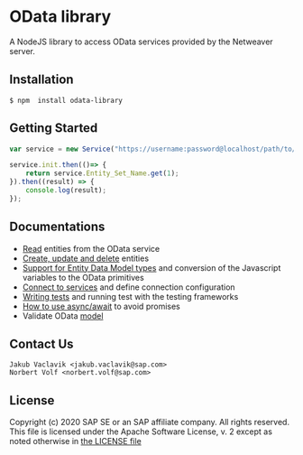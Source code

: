 # OData library

A NodeJS library to access OData services provided by the Netweaver server.

## Installation


```shell
$ npm  install odata-library
```

## Getting Started

```javascript
var service = new Service("https://username:password@localhost/path/to/service/");

service.init.then(()=> {
    return service.Entity_Set_Name.get(1);
}).then((result) => {
    console.log(result);
});
```

## Documentations

* [Read](doc/GET_ENTITY_SET.md) entities from the OData service
* [Create, update and delete](doc/ACTIVE_OPERATIONS.md) entities
* [Support for Entity Data Model types](doc/EDM_TYPES.md) and conversion of the Javascript variables to the OData primitives
* [Connect to services](doc/INITIALIZE.md) and define connection configuration
* [Writing tests](doc/TESTS.md) and running test with the testing frameworks
* [How to use async/await](doc/EXAMPLES.md) to avoid promises
* Validate OData [model](doc/MODEL.md)

## Contact Us

```
Jakub Vaclavik <jakub.vaclavik@sap.com>
Norbert Volf <norbert.volf@sap.com>
```

## License

Copyright (c) 2020 SAP SE or an SAP affiliate company. All rights reserved.
This file is licensed under the Apache Software License, v. 2 except as noted
otherwise in [the LICENSE file](LICENSE)
